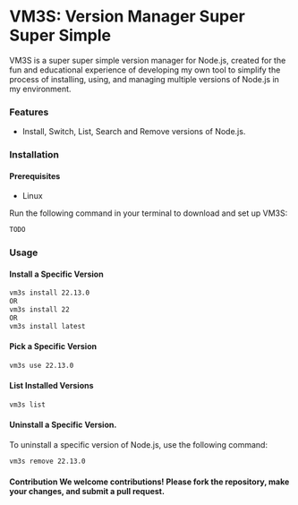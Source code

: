 # VM3S: Version Manager Super Super Simple

VM3S is a super super simple version manager for Node.js, created for the fun and educational experience of developing my own tool to simplify the process of installing, using, and managing multiple versions of Node.js in my environment.

### Features 
- Install, Switch, List, Search and Remove versions of Node.js. 

### Installation 
#### Prerequisites 
- Linux

Run the following command in your terminal to download and set up VM3S: 
```bash 
TODO
``` 

### Usage 
#### Install a Specific Version
```bash 
vm3s install 22.13.0
OR
vm3s install 22
OR
vm3s install latest
``` 


#### Pick a Specific Version
```bash 
vm3s use 22.13.0
``` 


#### List Installed Versions
```bash
vm3s list
```


#### Uninstall a Specific Version. 
To uninstall a specific version of Node.js, use the following command: 
```bash
vm3s remove 22.13.0
``` 


#### Contribution We welcome contributions! Please fork the repository, make your changes, and submit a pull request. 
